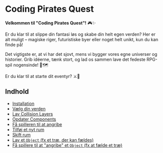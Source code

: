 # Coding Pirates Quest

**Velkommen til "Coding Pirates Quest"!** 🎮✨

Er du klar til at slippe din fantasi løs og skabe din helt egen verden? Her er alt muligt – magiske riger, futuristiske byer eller noget helt unikt, kun du kan finde på!

Det vigtigste er, at vi har det sjovt, mens vi bygger vores egne universer og historier. Grib idéerne, tænk stort, og lad os sammen lave det fedeste RPG-spil nogensinde! 🚀🗺️

Er du klar til at starte dit eventyr? ⚔️🌟

## Indhold

- [Installation](./docs/installation.md)
- [Vælg din verden](./docs/sprites.md)
- [Lav Collision Layers](./docs/add_layers.md)
- [Opdater Components](./docs/update_components.md)
- [Få spilleren til at angribe](./docs/player_attack_1.md)
- [Tilføj et nyt rum](./docs/add_room.md)
- [Skift rum](./docs/switch_room.md)
- [Lav et `Object` (fx et træ, der kan fældes)](./docs/create_object.md)
- [Få spillere til at "angribe" et `Object` (fx at fælde et træ)](./docs/attack_object.md)
